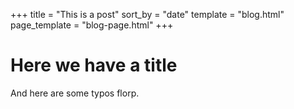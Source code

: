 +++
title = "This is a post"
sort_by = "date"
template = "blog.html"
page_template = "blog-page.html"
+++

# Here we have a title

And here are some typos florp.
